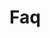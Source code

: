 <!-- Space: Emacs -->
<!-- Parent: Project -->
<!-- Title: Faq -->

<!-- Label: Faq -->
<!-- Include: docs/disclaimer.md -->
<!-- Include: ac:toc -->

# Faq
